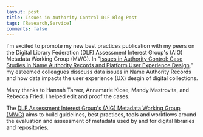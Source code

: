 ```yaml
---
layout: post
title: Issues in Authority Control DLF Blog Post
tags: [Research,Service]
comments: false
---
```


I'm excited to promote my new best practices publication with my peers on the Digital Library Federation (DLF) Assessment Interest Group's (AIG) Metadata Working Group (MWG). In "[Issues in Authority Control: Case Studies in Name Authority Records and Platform User Experience Design](https://www.diglib.org/issues-in-authority-control-case-studies-in-name-authority-records-and-platform-user-experience-design/)," my esteemed colleagues disscuss data issues in Name Authority Records and how data impacts the user experience (UX) desgin of digital collections. 

Many thanks to Hannah Tarver, Annamarie Klose, Mandy Mastrovita, and Rebecca Fried. I helped edit and proof the cases.

The [DLF Assessment Interest Group's (AIG) Metadata Working Group (MWG)](https://wiki.diglib.org/Assessment:Metadata) aims to build guidelines, best practices, tools and workflows around the evaluation and assessment of metadata used by and for digital libraries and repositories.
